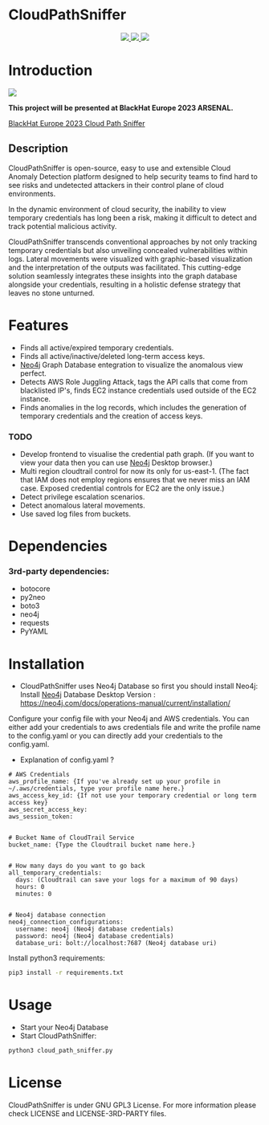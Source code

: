 # CloudPathSniffer

<div align="center">
 <a href="https://www.linkedin.com/in/ayberkhalac/">
    <img src="https://img.shields.io/badge/license-GPLv3-blue">
 </a>
 <a href="https://github.com/ayberkhalac/CloudPathSniffer/issues">
    <img src="https://img.shields.io/github/issues/ayberkhalac/CloudPathSniffer">
 </a>
 <a href="https://github.com/ayberkhalac/CloudPathSniffer">
    <img src="https://img.shields.io/github/stars/ayberkhalac/CloudPathSniffer?color=red&style=flat-square">
 </a>
</div>

# Introduction

<img src="https://pbs.twimg.com/profile_images/882639407748046849/lc0tYBlW_400x400.jpg">

<b>This project will be presented at BlackHat Europe 2023 ARSENAL.</b>

<a href="https://www.blackhat.com/eu-23/arsenal/schedule/index.html#cloudpathsniffer-detect-and-visualize-abnormal-lateral-movements-in-cloud-35745">
BlackHat Europe 2023 Cloud Path Sniffer</a>

## Description

CloudPathSniffer is open-source, easy to use and extensible Cloud Anomaly Detection platform designed to help security
teams to find hard to see risks and undetected attackers in their control plane of cloud environments.

In the dynamic environment of cloud security, the inability to view temporary credentials has long been a risk, making
it difficult to detect and track potential malicious activity.

CloudPathSniffer transcends conventional approaches by not only tracking temporary credentials but also unveiling
concealed vulnerabilities within logs. Lateral movements were visualized with graphic-based visualization and the
interpretation of the outputs was facilitated. This cutting-edge solution seamlessly integrates these insights into the
graph database alongside your credentials, resulting in a holistic defense strategy that leaves no stone unturned.

# Features

- Finds all active/expired temporary credentials.
- Finds all active/inactive/deleted long-term access keys.
- [Neo4j](https://neo4j.com/) Graph Database entegration to visualize the anomalous view perfect.
- Detects AWS Role Juggling Attack, tags the API calls that come from blacklisted IP's, finds EC2 instance credentials
  used outside of the EC2 instance.
- Finds anomalies in the log records, which includes the generation of temporary credentials and the creation of access
  keys.

### TODO

- Develop frontend to visualise the credential path graph. (If you want to view your data then you can
  use [Neo4j](https://neo4j.com/) Desktop browser.)
- Multi region cloudtrail control for now its only for us-east-1. (The fact that IAM does not employ regions ensures
  that we never miss an IAM case. Exposed credential controls for EC2 are the only issue.)
- Detect privilege escalation scenarios.
- Detect anomalous lateral movements.
- Use saved log files from buckets.

# Dependencies

### 3rd-party dependencies:

- botocore
- py2neo
- boto3
- neo4j
- requests
- PyYAML

# Installation

- CloudPathSniffer uses Neo4j Database so first you should install Neo4j:
  Install [Neo4j](https://neo4j.com/) Database Desktop
  Version : https://neo4j.com/docs/operations-manual/current/installation/

Configure your config file with your Neo4j and AWS credentials. You can either add your credentials to aws credentials
file and write the profile name to the config.yaml or you can directly add your credentials to the config.yaml.

- Explanation of config.yaml ?

```
# AWS Credentials
aws_profile_name: {If you've already set up your profile in ~/.aws/credentials, type your profile name here.}
aws_access_key_id: {If not use your temporary credential or long term access key}
aws_secret_access_key:
aws_session_token:


# Bucket Name of CloudTrail Service
bucket_name: {Type the Cloudtrail bucket name here.}


# How many days do you want to go back
all_temporary_credentials:
  days: (Cloudtrail can save your logs for a maximum of 90 days)
  hours: 0
  minutes: 0


# Neo4j database connection
neo4j_connection_configurations:
  username: neo4j (Neo4j database credentials)
  password: neo4j (Neo4j database credentials)
  database_uri: bolt://localhost:7687 (Neo4j database uri)
```

Install python3 requirements:

```sh
pip3 install -r requirements.txt
```

# Usage

- Start your Neo4j Database
- Start CloudPathSniffer:

```sh
python3 cloud_path_sniffer.py
```

# License

CloudPathSniffer is under GNU GPL3 License. For more information please check LICENSE and LICENSE-3RD-PARTY files.
